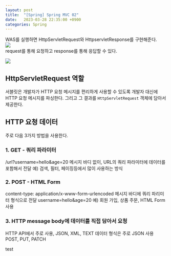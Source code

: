 ```yaml
---
layout: post
title:  "[Spring] Spring MVC 02"
date:   2023-03-28 22:35:00 +0900
categories: Spring
---
```

WAS를 실행하면 HttpServletRequest와 HttpservletResponse를 구현해준다.   
![](https://velog.velcdn.com/images/ghjeong/post/ce749256-4fb9-4c95-ae4a-d4b0aa874f89/image.png)  
request를 통해 요청하고 response를 통해 응답할 수 있다.

![](https://velog.velcdn.com/images/ghjeong/post/5d0e862f-68db-439d-807b-3cc8447c93a9/image.png)

## HttpServletRequest 역할

서블릿은 개발자가 HTTP 요청 메시지를 편리하게 사용할 수 있도록 개발자 대신에 HTTP 요청 메시지를 파싱한다. 그리고 그 결과를 `HttpServletRequest` 객체에 담아서 제공한다.

## HTTP 요청 데이터
주로 다음 3가지 방법을 사용한다.
### 1. GET - 쿼리 파라미터
/url?username=hello&age=20
메시지 바디 없이, URL의 쿼리 파라미터에 데이터를 포함해서 전달
예) 검색, 필터, 페이징등에서 많이 사용하는 방식

### 2. POST - HTML Form
content-type: application/x-www-form-urlencoded
메시지 바디에 쿼리 파리미터 형식으로 전달 username=hello&age=20
예) 회원 가입, 상품 주문, HTML Form 사용
### 3. HTTP message body에 데이터를 직접 담아서 요청
HTTP API에서 주로 사용, JSON, XML, TEXT
데이터 형식은 주로 JSON 사용
POST, PUT, PATCH  

test
